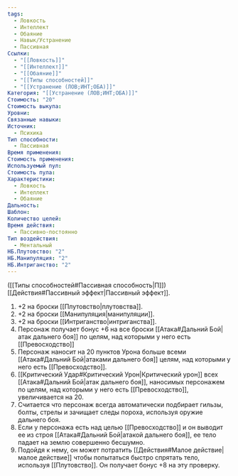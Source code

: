 ```yaml
---
tags:
  - Ловкость
  - Интеллект
  - Обаяние
  - Навык/Устранение
  - Пассивная
Ссылки:
  - "[[Ловкость]]"
  - "[[Интеллект]]"
  - "[[Обаяние]]"
  - "[[Типы способностей]]"
  - "[[Устранение (ЛОВ;ИНТ;ОБА)]]"
Категория: "[[Устранение (ЛОВ;ИНТ;ОБА)]]"
Стоимость: "20"
Стоимость выкупа:
Уровни:
Связанные навыки:
Источник:
  - Психика
Тип способности:
  - Пассивная
Время применения:
Стоимость применения:
Используемый пул:
Стоимость пула:
Характеристики:
  - Ловкость
  - Интеллект
  - Обаяние
Дальность:
Шаблон:
Количество целей:
Время действия:
  - Пассивно-постоянно
Тип воздействия:
  - Ментальный
НБ.Плутовство: "2"
НБ.Манипуляция: "2"
НБ.Интриганство: "2"
---
```

([[Типы способностей#Пассивная способность|П]]) [[Действия#Пассивный эффект|Пассивный эффект]]. 

1. +2 на броски [[Плутовство|плутовства]].
2. +2 на броски [[Манипуляция|манипуляции]].
3. +2 на броски [[Интриганство|интриганства]].
4. Персонаж получает бонус +6 на все броски [[Атака#Дальний Бой|атак дальнего боя]] по целям, над которыми у него есть [[Превосходство]]
5. Персонаж наносит на 20 пунктов Урона больше всеми [[Атака#Дальний Бой|атаками дальнего боя]] целям, над которыми у него есть [[Превосходство]]. 
6. [[Критический Удар#Критический Урон|Критический урон]] всех [[Атака#Дальний Бой|атак дальнего боя]], наносимых персонажем по целям, над которыми у него есть [[Превосходство]], увеличивается на 20. 
7. Считается что персонаж всегда автоматически подбирает гильзы, болты, стрелы и зачищает следы пороха, используя оружие дальнего боя.
8. Если у персонажа есть над целью [[Превосходство]] и он выводит ее из строя [[Атака#Дальний Бой|атакой дальнего боя]], ее тело падает на землю совершенно бесшумно. 
9. Подойдя к нему, он может потратить [[Действия#Малое действие|малое действие]] чтобы попытаться быстро спрятать тело, используя [[Плутовство]]. Он получает бонус +8 на эту проверку. 

